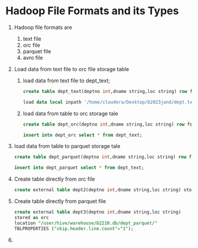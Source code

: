 # Hadoop File Formats and its Types

1. Hadoop file formats are
    1. text file
    2. orc file
    3. parquet file
    4. avro file
2. Load data from text file to orc file storage table
    1. load data from text file to dept_text;
        ``` sql
        create table dept_text(deptno int,dname string,loc string) row format delimited fields terminated by ',';
        ```
        ``` sql
        load data local inpath '/home/cloudera/Desktop/b2023jand/dept.txt into table dept_text;

        ```
    2. load data from table to orc storage tale
        ``` sql
        create table dept_orc(deptno int,dname string,loc string) row format delimited fields terminated by ',' stored as orc;
        ```
        ``` sql 
        insert into dept_orc select * from dept_text;
        ```
3.  load data from table to parquet storage tale

    ``` sql
    create table dept_parquet(deptno int,dname string,loc string) row format delimited fields terminated by ',' stored as parquet;
    ```
    ``` sql 
    insert into dept_parquet select * from dept_text;
    ```
4. Create table directly from orc file

    ``` sql
    create external table dept2(deptno int,dname string,loc string) stored as orc location "/user/hive/warehouse/b2210.db/dept_orc/" TBLPROPERTIES ("skip.header.line.count"="1");
    ```
5. Create table directly from parquet file
    ``` sql
    create external table dept3(deptno int,dname string,loc string)
    stored as orc
    location "/user/hive/warehouse/b2210.db/dept_parquet/"
    TBLPROPERTIES ("skip.header.line.count"="1");
    ```
6. 
